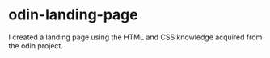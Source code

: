 # odin-landing-page
I created a landing page using the HTML and CSS knowledge acquired from the odin project.